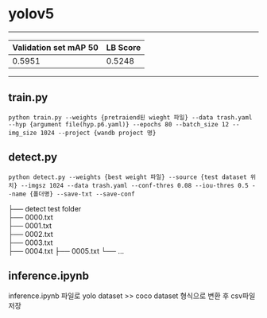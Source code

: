 # yolov5
------------
| Validation set mAP 50 | LB Score |
| --------------------- | -------- |
|      0.5951           |  0.5248  |

------------

## train.py
```
python train.py --weights {pretraiend된 wieght 파일} --data trash.yaml --hyp {argument file(hyp.p6.yaml)} --epochs 80 --batch_size 12 --img_size 1024 --project {wandb project 명}
```

## detect.py
```
python detect.py --weights {best weight 파일} --source {test dataset 위치} --imgsz 1024 --data trash.yaml --conf-thres 0.08 --iou-thres 0.5 --name {폴더명} --save-txt --save-conf
```

├── detect test folder                   
    ├── 0000.txt                
    ├── 0001.txt                 
    ├── 0002.txt                
    ├── 0003.txt            
    ├── 0004.txt
    ├── 0005.txt
    └── ...



## inference.ipynb
inference.ipynb 파일로 yolo dataset >> coco dataset 형식으로 변환 후 csv파일 저장